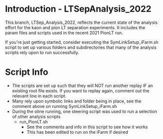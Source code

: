 # Introduction - LTSepAnalysis_2022

This branch, LTSep_Analysis_2022, reflects the current state of the analysis effort for the kaon and
pion LT separation experiments. It includes the param files and scripts used in the recent 2021 PionLT 
run.

If you're just getting started, consider executing the SymLinkSetup_iFarm.sh script to set up various
folders and subdirectories that many of the analysis scripts rely upon to run successfully.

# Script Info

- The scripts are set up such that they will NOT run another replay IF an existing root file exists.
If you want to replay again, comment out the relevant line in each script.
- Many rely upon symbolic links and folder being in place, see the comment above on running SymLinkSetup_iFarm.sh
- During the oline running, one steering script was used to run a selection of other analysis scripts
  - run_PionLT.sh
    - See the comments and info in this script to see how it works
    - This has been edited to run on the iFarm if desired